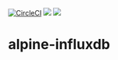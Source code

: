 [![CircleCI](https://circleci.com/gh/gavinzhou/alpine-influxdb.svg?style=svg)](https://circleci.com/gh/gavinzhou/alpine-influxdb)
[![](https://imagelayers.io/badge/orangesys/alpine-influxdb:1.0.svg)](https://imagelayers.io/?images=orangesys/alpine-influxdb:1.0 'Get your own badge on imagelayers.io')
[![](https://images.microbadger.com/badges/version/orangesys/alpine-influxdb.svg)](http://microbadger.com/images/orangesys/alpine-influxdb "Get your own version badge on microbadger.com")
# alpine-influxdb
